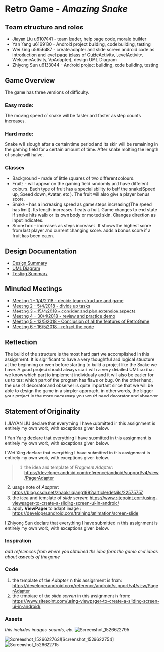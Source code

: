 



# Retro Game - _Amazing Snake_

## Team structure and roles 
+ Jiayan Liu u6107041 - team leader, help page code, morale builder
+ Yan Yang u6169130 - Android project building, code building, testing
+ Wei Xing u5656487 - create adapter and slide screen android code as introduction and level page (class of GuideActivity, LevelActivity, WelcomeActivity, VpAdapter), design UML Diagram
+ Zhiyong Sun u6123044 - Android project building, code building, testing

## Game Overview 

The game has three versions of difficulty. 
### Easy mode: 
The moving speed of snake will be faster and faster as step counts increases. 
### Hard mode: 
Snake will slough after a certain time period and its skin will be remaining in the gaming field for a certain amount of time. After snake molting the length of snake will halve. 
### Classes
+ Background - made of little squares of two different colours. 
+ Fruits - will appear on the gaming field randomly and have different colours. Each type of fruit has a special ability to buff the snake(Speed up, Speed down, Avatar, etc.). The fruit will also give a player bonus score. 
+ Snake - has a increasing speed as game steps increasing(The speed has limit). Its length increases if eats a fruit. Game changes to end state if snake hits  walls or its own body or molted skin. Changes direction as input indicates. 
+ Score box - increases as steps increases. It shows the highest score from last player and current changing score. adds a bonus score if a fruit has been eaten. 

## Design Documentation 
+ [Design Summary](designsummary)
+ [UML Diagram](umldiagram)
+ [Testing Summary](testingsummary)

## Minuted Meetings
+ [Meeting 1 - 1/4/2018 - decide team structure and game](meeting1)
+ [Meeting 2 - 5/4/2018 - divide up tasks](meeting2)
+ [Meeting 3 - 15/4/2018 - consider and plan extension aspects](meeting3)
+ [Meeting 4 - 30/4/2018 - review and practice demo](meeting4)
+ [Meeting 5 - 13/5/2018 - Conclusion of all the features of RetroGame](meeting5)
+ [Meeting 6 - 16/5/2018 - refract the code](meeting6)

## Reflection
The build of the structure is the most hard part we accomplished in this assignment. It is significant to have a very thoughtful and logical structure at the beginning or even before starting to build a project like the Snake we have. A good project should always start with a very detailed UML so that we know which part to implement individually and it will also be easier for us to test which part of the program has flaws or bug. On the other hand, the use of decorator and observer is quite important since that we will be able to design the game in a simpler approach, in other words, the bigger your project is the more necessary you would need decorator and observer. 

## Statement of Originality

I JIAYAN LIU declare that everything I have submitted in this
assignment is entirely my own work, with exceptions given below.

I Yan Yang declare that everything I have submitted in this
assignment is entirely my own work, with exceptions given below.

I Wei Xing declare that everything I have submitted in this
assignment is entirely my own work, with exceptions given below.
> 1. the idea and template of *Fragment Adapter*: https://developer.android.com/reference/android/support/v4/view/PagerAdapter
2. usage note of *Adapter*:  https://blog.csdn.net/zhaokaiqiang1992/article/details/22575757
3. the idea and template of *slide screen*: https://www.sitepoint.com/using-viewpager-to-create-a-sliding-screen-ui-in-android/
4. apply **ViewPager** to adapt image : https://developer.android.com/training/animation/screen-slide

I Zhiyong Sun declare that everything I have submitted in this
assignment is entirely my own work, with exceptions given below.

### Inspiration

_add references from where you obtained the idea form the game and ideas about aspects of the game_

### Code
1. the template of the *Adapter* in this assignment is from: https://developer.android.com/reference/android/support/v4/view/PagerAdapter
2. the template of the *slide screen* in this assignment is from: https://www.sitepoint.com/using-viewpager-to-create-a-sliding-screen-ui-in-android/

### Assets 

_this includes images, sounds, etc._
![Screenshot_1526622795](/uploads/d009308cff1499daa71a8ce4811b4022/Screenshot_1526622795.png)

![Screenshot_1526622763](/uploads/04c2690f24c496e824d0fc8a1c6fc1ec/Screenshot_1526622763.png)![Screenshot_1526622754]![Screenshot_1526622715](/uploads/af59137872c38855472c0756201d593d/Screenshot_1526622715.png)
